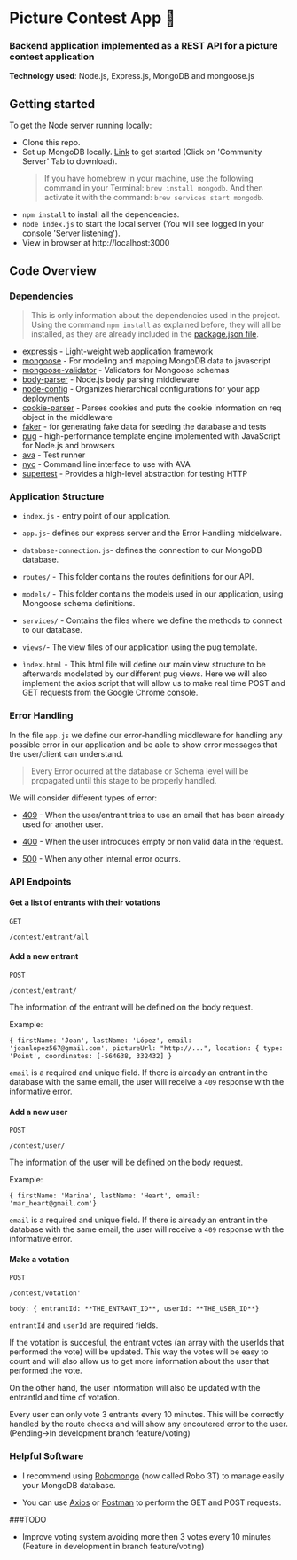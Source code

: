 <h1 align>Picture Contest App 🌁</h1>

### Backend application implemented as a REST API for a picture contest application

**Technology used**: Node.js, Express.js, MongoDB and mongoose.js

## Getting started

To get the Node server running locally:

* Clone this repo.
* Set up MongoDB locally. [Link](https://www.mongodb.com/download-center?jmp=nav#community) to get started (Click on 'Community Server' Tab to download).
  > If you have homebrew in your machine, use the following command in your Terminal: `brew install mongodb`. And then activate it with the command: `brew services start mongodb`.
* `npm install` to install all the dependencies.
* `node index.js` to start the local server (You will see logged in your console 'Server listening').
* View in browser at http://localhost:3000

## Code Overview

### Dependencies

> This is only information about the dependencies used in the project. Using the command `npm install` as explained before, they will all be installed, as they are already included in the [package.json file](https://docs.npmjs.com/files/package.json).

* [expressjs](https://github.com/expressjs/express) - Light-weight web application framework
* [mongoose](https://github.com/Automattic/mongoose) - For modeling and mapping MongoDB data to javascript
* [mongoose-validator](https://github.com/leepowellcouk/mongoose-validator) - Validators for Mongoose schemas
* [body-parser](https://github.com/expressjs/body-parser) - Node.js body parsing middleware
* [node-config](https://github.com/lorenwest/node-config) - Organizes hierarchical configurations for your app deployments
* [cookie-parser](https://github.com/expressjs/cookie-parser) - Parses cookies and puts the cookie information on req object in the middleware
* [faker](https://github.com/Marak/Faker.js) - for generating fake data for seeding the database and tests
* [pug](https://github.com/pugjs/pug) - high-performance template engine implemented with JavaScript for Node.js and browsers
* [ava](https://github.com/avajs/ava) - Test runner
* [nyc](https://github.com/istanbuljs/nyc) - Command line interface to use with AVA
* [supertest](https://github.com/visionmedia/supertest) - Provides a high-level abstraction for testing HTTP

### Application Structure

* `index.js` - entry point of our application.

* `app.js`- defines our express server and the Error Handling middelware.

* `database-connection.js`- defines the connection to our MongoDB database.

* `routes/` - This folder contains the routes definitions for our API.

* `models/` - This folder contains the models used in our application, using Mongoose schema definitions.

* `services/` - Contains the files where we define the methods to connect to our database.

* `views/`- The view files of our application using the pug template.

* `ìndex.html` - This html file will define our main view structure to be afterwards modelated by our different pug views. Here we will also implement the axios script that will allow us to make real time POST and GET requests from the Google Chrome console.

### Error Handling

In the file `app.js` we define our error-handling middleware for handling any possible error in our application and be able to show error messages that the user/client can understand.

> Every Error ocurred at the database or Schema level will be propagated until this stage to be properly handled.

We will consider different types of error:

* [409](https://httpstatuses.com/409) - When the user/entrant tries to use an email that has been already used for another user.

* [400](https://httpstatuses.com/400) - When the user introduces empty or non valid data in the request.

* [500](https://httpstatuses.com/500) - When any other internal error ocurrs.

### API Endpoints

#### Get a list of entrants with their votations

`GET`

```
/contest/entrant/all
```

#### Add a new entrant

`POST`

```
/contest/entrant/
```

The information of the entrant will be defined on the body request.

Example:

```
{ firstName: 'Joan', lastName: 'López', email: 'joanlopez567@gmail.com', pictureUrl: "http://...", location: { type: 'Point', coordinates: [-564638, 332432] }
```

`email` is a required and unique field. If there is already an entrant in the database with the same email, the user will receive a `409` response with the informative error.

#### Add a new user

`POST`

```
/contest/user/
```

The information of the user will be defined on the body request.

Example:

```
{ firstName: 'Marina', lastName: 'Heart', email: 'mar_heart@gmail.com'}
```

`email` is a required and unique field. If there is already an entrant in the database with the same email, the user will receive a `409` response with the informative error.

#### Make a votation

`POST`

```
/contest/votation'
```

```
body: { entrantId: **THE_ENTRANT_ID**, userId: **THE_USER_ID**}
```

`entrantId` and `userId` are required fields.

If the votation is succesful, the entrant votes (an array with the userIds that performed the vote) will be updated. This way the votes will be easy to count and will also allow us to get more information about the user that performed the vote.

On the other hand, the user information will also be updated with the entrantId and time of votation.

Every user can only vote 3 entrants every 10 minutes. This will be correctly handled by the route checks and will show any encoutered error to the user. (Pending->In development branch feature/voting)

### Helpful Software

* I recommend using [Robomongo](https://robomongo.org/) (now called Robo 3T) to manage easily your MongoDB database.

* You can use [Axios](https://github.com/axios/axios) or [Postman](https://www.getpostman.com/) to perform the GET and POST requests.

###TODO

* Improve voting system avoiding more then 3 votes every 10 minutes (Feature in development in branch feature/voting)
